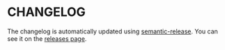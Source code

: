 # CHANGELOG

The changelog is automatically updated using
[semantic-release](https://github.com/semantic-release/semantic-release). You
can see it on the [releases page](../releases).
